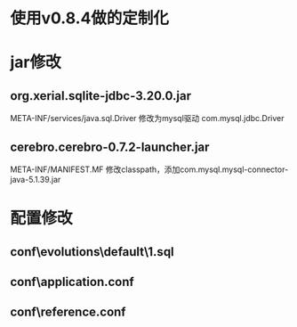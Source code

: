 # 使用v0.8.4做的定制化

# jar修改

## org.xerial.sqlite-jdbc-3.20.0.jar
META-INF/services/java.sql.Driver
修改为mysql驱动
com.mysql.jdbc.Driver

## cerebro.cerebro-0.7.2-launcher.jar
META-INF/MANIFEST.MF
修改classpath，添加com.mysql.mysql-connector-java-5.1.39.jar

# 配置修改
## conf\evolutions\default\1.sql

## conf\application.conf

## conf\reference.conf

